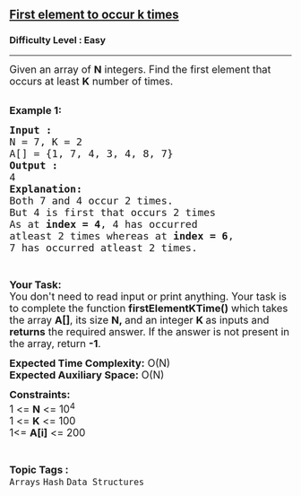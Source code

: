 <h2><a href="https://www.geeksforgeeks.org/problems/first-element-to-occur-k-times5150/1">First element to occur k times</a></h2><h3>Difficulty Level : Easy</h3><hr><div class="problems_problem_content__Xm_eO"><p><span style="font-size:18px">Given an array of <strong>N</strong> integers.&nbsp;Find the first element that occurs at least&nbsp;<strong>K</strong> number of times.</span><br>
&nbsp;</p>

<p><span style="font-size:18px"><strong>Example 1:</strong></span></p>

<pre><span style="font-size:18px"><strong>Input :</strong>
N = 7, K = 2
A[] = {1, 7, 4, 3, 4, 8, 7}
<strong>Output :</strong>
4
<strong>Explanation:</strong>
Both 7 and 4 occur 2 times. 
But 4 is first that occurs 2 times
As at <strong>index = 4</strong>, 4 has occurred 
atleast 2 times whereas at <strong>index = 6</strong>,
7 has occurred atleast 2 times.
</span></pre>

<p>&nbsp;</p>

<p><span style="font-size:18px"><strong>Your Task:&nbsp;&nbsp;</strong><br>
You don't need to read input or print anything. Your task is to complete the function&nbsp;<strong>firstElementKTime()</strong>&nbsp;which takes the array <strong>A[]</strong>, its size <strong>N,&nbsp;</strong>and an integer <strong>K </strong>as inputs and <strong>returns</strong> the required answer. If the answer is not present in the array, return <strong>-1</strong>.</span></p>

<p><span style="font-size:18px"><strong>Expected Time Complexity:</strong> O(N)<br>
<strong>Expected Auxiliary Space:</strong> O(N)</span></p>

<p><span style="font-size:18px"><strong>Constraints:</strong><br>
1 &lt;= <strong>N</strong> &lt;= 10<sup>4</sup><br>
1 &lt;= <strong>K</strong> &lt;= 100<br>
1&lt;= <strong>A[i]</strong> &lt;= 200</span></p>
</div><br><p><span style=font-size:18px><strong>Topic Tags : </strong><br><code>Arrays</code>&nbsp;<code>Hash</code>&nbsp;<code>Data Structures</code>&nbsp;